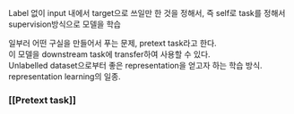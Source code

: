 Label 없이 input 내에서 target으로 쓰일만 한 것을 정해서, 즉 self로 task를 정해서 supervision방식으로 모델을 학습

일부러 어떤 구실을 만들어서 푸는 문제, pretext task라고 한다.    
이 모델을 downstream task에 transfer하여 사용할 수 있다.    
Unlabelled dataset으로부터 좋은 representation을 얻고자 하는 학습 방식.    
representation learning의 일종.

### [[Pretext task]]
